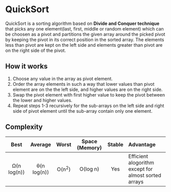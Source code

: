 # QuickSort

QuickSort is a sorting algorithm based on **Divide and Conquer technique** that picks any one element(last, first, middle or random element) which can be choosen as a pivot and partitions the given array around the picked pivot by keeping the pivot in its correct position in the sorted array. The elements less than pivot are kept on the left side and elements greater than pivot are on the right side of the pivot.

## How it works
1. Choose any value in the array as pivot element.
2. Order the array elements in such a way that lower values than pivot element are on the the left side, and higher values are on the right side.
3. Swap the pivot element with first higher value to keep the pivot between the lower and higher values.
4. Repeat steps 1-3 recursively for the sub-arrays on the left side and right side of pivot element until the sub-array contain only one element.

## Complexity

| Best            | Average             | Worst               | Space (Memory)    | Stable    | Advantage  |
| :-------------: | :-----------------: | :-----------------: | :-------: | :-------: | :-------- |
|  Ω(n log(n))               | θ(n log(n))       | O(n<sup>2</sup>)       | O(log n)           | Yes       |   Efficient alogorithm except for almost sorted arrays        |